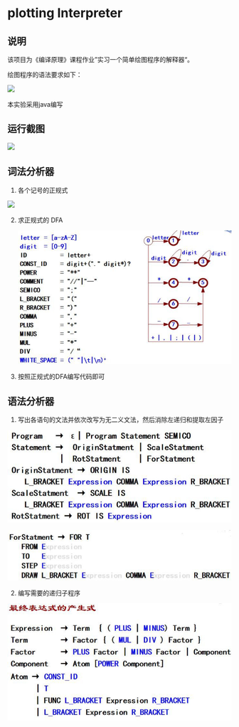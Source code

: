 # plotting Interpreter

## 说明

该项目为《编译原理》课程作业”实习一个简单绘图程序的解释器“。  

绘图程序的语法要求如下：

![](https://github.com/a-psycho/plottingInterpreter/tree/master/images/image1.jpeg.png)

本实验采用java编写

## 运行截图

![](https://github.com/a-psycho/plottingInterpreter/blob/tree/master/images/run_example.png)

## 词法分析器

1. 各个记号的正规式

![](https://github.com/a-psycho/plottingInterpreter/blob/tree/master/images/image2.jpeg.png)

2. 求正规式的 DFA

   ![](https://github.com/a-psycho/plottingInterpreter/blob/master/images/image3.jpeg.png)

3. 按照正规式的DFA编写代码即可

## 语法分析器

1. 写出各语句的文法并依次改写为无二义文法，然后消除左递归和提取左因子

![](https://github.com/a-psycho/plottingInterpreter/blob/master/images/image4.jpeg.png)

![](https://github.com/a-psycho/plottingInterpreter/blob/master/images/image5.jpeg.png)

2. 编写需要的递归子程序

![](https://github.com/a-psycho/plottingInterpreter/blob/master/images/image6.jpeg.png)